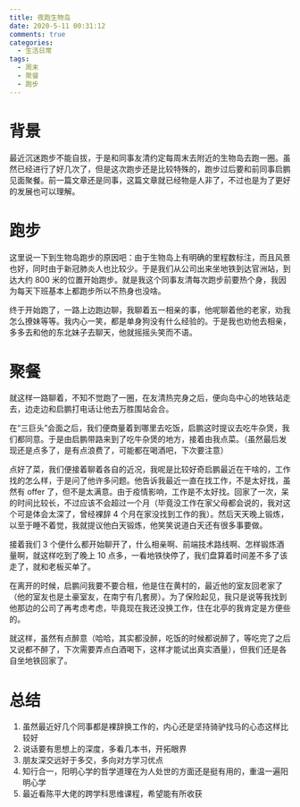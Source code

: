 ```yaml
---
title: 夜跑生物岛
date: 2020-5-11 00:31:12
comments: true
categories:
  - 生活日常
tags:
  - 周末
  - 聚餐
  - 跑步
---
```


# 背景

最近沉迷跑步不能自拔，于是和同事友清约定每周末去附近的生物岛去跑一圈。虽然已经进行了好几次了，但是这次跑步还是比较特殊的，跑步过后要和前同事启鹏见面聚餐。前一篇文章还是同事，这篇文章就已经物是人非了，不过也是为了更好的发展也可以理解。

<!-- more -->

# 跑步

这里说一下到生物岛跑步的原因吧：由于生物岛上有明确的里程数标注，而且风景也好，同时由于新冠肺炎人也比较少。于是我们从公司出来坐地铁到达官洲站，到达大约 800 米的位置开始跑步。就是我这个同事友清每次跑步前要热个身，我因为每天下班基本上都跑步所以不热身也没啥。

终于开始跑了，一路上边跑边聊，我聊着五一相亲的事，他呢聊着他的老家，劝我怎么撩妹等等。我内心一笑，都是单身狗没有什么经验的。于是我也劝他去相亲，多多去和他的东北妹子去聊天，他就摇摇头笑而不语。

# 聚餐

就这样一路聊着，不知不觉跑了一圈，在友清热完身之后，便向岛中心的地铁站走去，边走边和启鹏打电话让他去万胜围站会合。

在“三巨头”会面之后，我们便商量着到哪里去吃饭，启鹏这时提议去吃牛杂煲，我们都同意。于是由启鹏带路来到了吃牛杂煲的地方，接着由我点菜。（虽然最后发现还是点多了，是有点浪费了，可能都在喝酒吧，下次要注意）

点好了菜，我们便接着聊着各自的近况，我呢是比较好奇启鹏最近在干啥的，工作找的怎么样，于是问了他许多问题。他告诉我最近一直在找工作，不是太好找，虽然有 offer 了，但不是太满意。由于疫情影响，工作是不太好找。回家了一次，呆的时间比较长，不过应该不会超过一个月（毕竟没工作在家父母都会说的，我对这个可是体会太深了，曾经裸辞 4 个月在家没找到工作的我）。然后天天晚上锻炼，以至于睡不着觉，我就提议他白天锻炼，他笑笑说道白天还有很多事要做。

接着我们 3 个便什么都开始聊开了，什么相亲啊、前端技术路线啊、怎样锻炼酒量啊，就这样吃到了晚上 10 点多，一看地铁快停了，我们盘算着时间差不多了该走了，就和老板买单了。

在离开的时候，启鹏问我要不要合租，他是住在黄村的，最近他的室友回老家了（他的室友也是土豪室友，在南宁有几套房）。为了保险起见，我只是说等我找到他那边的公司了再考虑考虑，毕竟现在我还没换工作，住在北亭的我肯定是方便些的。

就这样，虽然有点醉意（哈哈，其实都没醉，吃饭的时候都说醉了，等吃完了之后又说都不醉了，下次需要弄点白酒喝下，这样才能试出真实酒量），但我们还是各自坐地铁回家了。

# 总结

1. 虽然最近好几个同事都是裸辞换工作的，内心还是坚持骑驴找马的心态这样比较好
2. 说话要有思想上的深度，多看几本书，开拓眼界
3. 朋友深交远好于多交，多向对方学习优点
4. 知行合一，阳明心学的哲学道理在为人处世的方面还是挺有用的，重温一遍阳明心学
5. 最近看陈平大佬的跨学科思维课程，希望能有所收获
